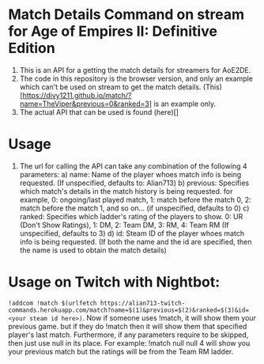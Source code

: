 # Match Details Command on stream for Age of Empires II: Definitive Edition
1. This is an API for a getting the match details for streamers for AoE2DE.
2. The code in this repository is the browser version, and only an example which can't be used on stream to get the match details.
(This)[https://divy1211.github.io/match/?name=TheViper&previous=0&ranked=3] is an example only.
3. The actual API that can be used is found (here)[]
# Usage
1. The url for calling the API can take any combination of the following 4 parameters:
  a) name: Name of the player whoes match info is being requested. (If unspecified, defaults to: Alian713)
  b) previous: Specifies which match's details in the match history is being requested.
  for example, 0: ongoing/last played match, 1: match before the match 0, 2: match before the match 1, and so on...
  (if unspecified, defaults to 0)
  c) ranked: Specifies which ladder's rating of the players to show. 0: UR (Don't Show Ratings), 1: DM, 2: Team DM, 3: RM, 4: Team RM (If unspecified, defaults to 3)
  d) id: Steam ID of the player whoes match info is being requested. (If both the name and the id are specified, then the name is used to obtain the match details)

# Usage on Twitch with Nightbot:
`!addcom !match $(urlfetch https://alian713-twitch-commands.herokuapp.com/match?name=$(1)&previous=$(2)&ranked=$(3)&id=<your steam id here>)`. Now if someone uses !match, it will show them your previous game. but if they do !match <username> then it will show them that specified player's last match. Furthermore, if any parameters require to be skipped, then just use null in its place. For example: !match null null 4 will show you your previous match but the ratings will be from the Team RM ladder.
